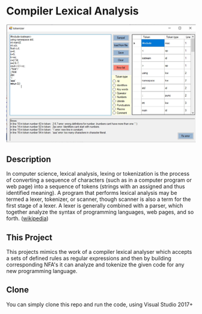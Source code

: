 # Compiler Lexical Analysis
   
![compiler lexical analysis](Lexem.JPG?raw=true "compiler lexical analysis")

## Description

In computer science, lexical analysis, lexing or tokenization is the process of converting a sequence of characters (such as in a computer program or web page) into a sequence of tokens (strings with an assigned and thus identified meaning). A program that performs lexical analysis may be termed a lexer, tokenizer, or scanner, though scanner is also a term for the first stage of a lexer. A lexer is generally combined with a parser, which together analyze the syntax of programming languages, web pages, and so forth. ([wikipedia](https://en.wikipedia.org/wiki/Lexical_analysis))


## This Project

This projects mimics the work of a compiler lexical analyser which accepts a sets of defined rules as regular expressions and then by building corresponding NFA's it can analyze and tokenize the given code for any new programming language.

## Clone

You can simply clone this repo and run the code, using Visual Studio 2017+
